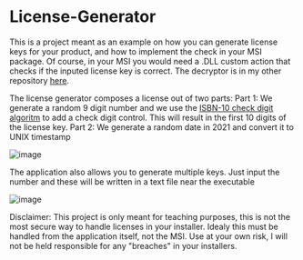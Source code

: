 # License-Generator

This is a project meant as an example on how you can generate license keys for your product, and how to implement the check in your MSI package.
Of course, in your MSI you would need a .DLL custom action that checks if the inputed license key is correct. The decryptor is in my other repository [here](https://github.com/marinalexandruradu/License-Decryptor).

The license generator composes a license out of two parts:
Part 1: We generate a random 9 digit number and we use the [ISBN-10 check digit algoritm](https://planetcalc.com/7744/) to add a check digit control. This will result in the first 10 digits of the license key.
Part 2: We generate a random date in 2021 and convert it to UNIX timestamp

![image](https://user-images.githubusercontent.com/13455334/112224499-05e4c980-8c34-11eb-8729-95396e4bca80.png)

The application also allows you to generate multiple keys. Just input the number and these will be written in a text file near the executable

![image](https://user-images.githubusercontent.com/13455334/112224557-1a28c680-8c34-11eb-8ec2-cdc2d2abe870.png)

Disclaimer: This project is only meant for teaching purposes, this is not the most secure way to handle licenses in your installer. Idealy this must be handled from the application itself, not the MSI. Use at your own risk, I will not be held responsible for any "breaches" in your installers.
